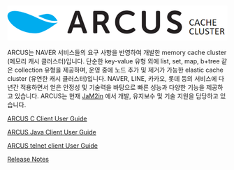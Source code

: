 ![logo](images/cluster_logo.png)


ARCUS는 NAVER 서비스들의 요구 사항을 반영하여 개발한 memory cache cluster (메모리 캐시 클러스터)입니다. 단순한 key-value 유형 외에 list, set, map, b+tree 같은 collection 유형을 제공하며, 운영 중에 노드 추가 및 제거가 가능한 elastic cache cluster (유연한 캐시 클러스터)입니다. NAVER, LINE, 카카오, 롯데 등의 서비스에 다년간 적용하면서 얻은 안정성 및 기술력을 바탕으로 빠른 성능과 다양한 기능을 제공하고 있습니다. ARCUS는 현재 [JaM2in](http://www.jam2in.com) 에서 개발, 유지보수 및 기술 지원을 담당하고 있습니다.

[ARCUS C Client User Guide](arcus-c-client/1.10/02-arcus-c-client.md)

[ARCUS Java Client User Guide](arcus-java-client/1.11/arcus-java-client-getting-started.md)

[ARCUS telnet client User Guide](arcus-server/arcus-telnet-interface/1.11-(latest).md)

[Release Notes](release-notes/README.md)
